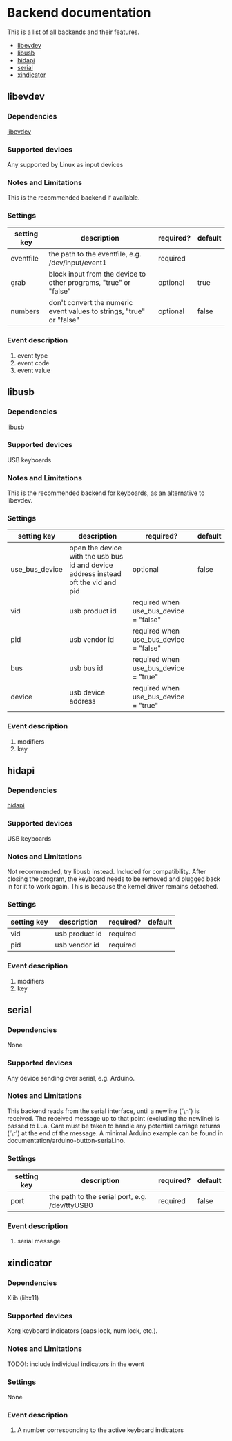 # Backend documentation

This is a list of all backends and their features.

- [libevdev](#libevdev)
- [libusb](#libusb)
- [hidapi](#hidapi)
- [serial](#serial)
- [xindicator](#xindicator)

## libevdev
### Dependencies
[libevdev](https://www.freedesktop.org/software/libevdev/doc/latest/)
### Supported devices
Any supported by Linux as input devices
### Notes and Limitations
This is the recommended backend if available.
### Settings
setting key | description |  required? | default
---|---|---|---
eventfile | the path to the eventfile, e.g. /dev/input/event1 | required | 
grab | block input from the device to other programs, "true" or "false" | optional | true
numbers | don't convert the numeric event values to strings, "true" or "false" | optional | false
### Event description
1. event type
2. event code
3. event value

## libusb
### Dependencies
[libusb](https://github.com/libusb/libusb)
### Supported devices
USB keyboards
### Notes and Limitations
This is the recommended backend for keyboards, as an alternative to libevdev.
### Settings
setting key | description |  required? | default
---|---|---|---
use_bus_device | open the device with the usb bus id and device address instead oft the vid and pid | optional | false
vid | usb product id | required when use_bus_device = "false" | 
pid | usb vendor id | required when use_bus_device = "false" | 
bus | usb bus id | required when use_bus_device = "true" | 
device | usb device address | required when use_bus_device = "true" | 
### Event description
1. modifiers
2. key

## hidapi
### Dependencies
[hidapi](https://github.com/libusb/hidapi)
### Supported devices
USB keyboards
### Notes and Limitations
Not recommended, try libusb instead. Included for compatibility.
After closing the program, the keyboard needs to be removed and plugged back in for it to work again. This is because the kernel driver remains detached.
### Settings
setting key | description |  required? | default
---|---|---|---
vid | usb product id | required | 
pid | usb vendor id | required | 
### Event description
1. modifiers
2. key

## serial
### Dependencies
None
### Supported devices
Any device sending over serial, e.g. Arduino.
### Notes and Limitations
This backend reads from the serial interface, until a newline ('\n') is received. The received message up to that point (excluding the newline) is passed to Lua. Care must be taken to handle any potential carriage returns ('\r') at the end of the message. A minimal Arduino example can be found in documentation/arduino-button-serial.ino.
### Settings
setting key | description |  required? | default
---|---|---|---
port | the path to the serial port, e.g. /dev/ttyUSB0 | required |  false
### Event description
1. serial message

## xindicator
### Dependencies
Xlib (libx11)
### Supported devices
Xorg keyboard indicators (caps lock, num lock, etc.).
### Notes and Limitations
TODO!: include individual indicators in the event
### Settings
None
### Event description
1. A number corresponding to the active keyboard indicators
